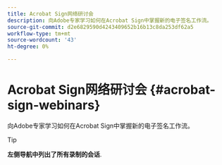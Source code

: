 ```yaml
---
title: Acrobat Sign网络研讨会
description: 向Adobe专家学习如何在Acrobat Sign中掌握新的电子签名工作流。
source-git-commit: d2e6829590d4243409652b16b13c8da253df62a5
workflow-type: tm+mt
source-wordcount: '43'
ht-degree: 0%

---
```


# Acrobat Sign网络研讨会 {#acrobat-sign-webinars}

向Adobe专家学习如何在Acrobat Sign中掌握新的电子签名工作流。

>[!TIP]
>
>**左侧导航中列出了所有录制的会话**.
